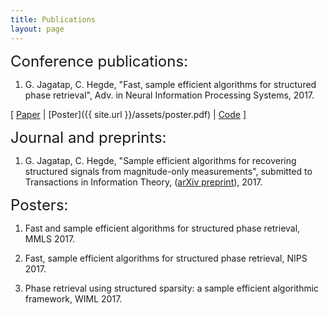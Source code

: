 ```yaml
---
title: Publications
layout: page
--- 
```


<font size="+2"> Conference publications: </font>

1. G. Jagatap, C. Hegde, "Fast, sample efficient algorithms for structured phase retrieval", Adv. in Neural Information Processing Systems, 2017.

[ <a target="_blank" href='http://papers.nips.cc/paper/7077-fast-sample-efficient-algorithms-for-structured-phase-retrieval'>Paper</a> | [Poster]({{ site.url }}/assets/poster.pdf) | <a target="_blank" href='https://github.com/GauriJagatap/model-copram'>Code</a> ]

<font size="+2"> Journal and preprints: </font>

1. G. Jagatap, C. Hegde, "Sample efficient algorithms for recovering structured signals from magnitude-only measurements", submitted to Transactions in Information Theory, 
(<a target="_blank" href='https://arxiv.org/abs/1705.06412'>arXiv preprint</a>), 2017.



<font size="+2"> Posters: </font>

1. Fast and sample efficient algorithms for structured phase retrieval, MMLS 2017.

2. Fast, sample efficient algorithms for structured phase retrieval, NIPS 2017.

3. Phase retrieval using structured sparsity: a sample efficient algorithmic framework, WIML 2017.


